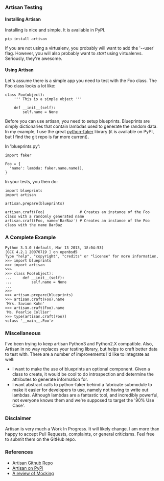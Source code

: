 ### Artisan Testing

#### Installing Artisan
Installing is nice and simple. It is available in PyPI.

    pip install artisan

If you are not using a virtualenv, you probably will want to add the '--user' flag. However, you will also probably want to *start* using virtualenvs. Seriously, they're awesome.

#### Using Artisan
Let's assume there is a simple app you need to test with the Foo class. The Foo class looks a lot like:

    class Foo(object):
        ''' This is a simple object '''
    
        def __init__(self):
            self.name = None

Before you can use artisan, you need to setup blueprints. Blueprints are simply dictionaries that contain lambdas used to generate the random data. In my example, I use the great [python-faker](https://github.com/redneckbeard/python-faker) library (it is available on PyPI, but I find the git repo is far more current).

In 'blueprints.py':

    import faker
    
    Foo = {
      'name': lambda: faker.name.name(),
    }

In your tests, you then do:

    import blueprints
    import artisan
    
    artisan.prepare(blueprints)
    
    artisan.craft(Foo)                # Creates an instance of the Foo class with a randomly generated name
    artisan.craft(Foo, name='BarBaz') # Creates an instance of the Foo class with the name BarBaz

### A Complete Example

    Python 3.3.0 (default, Mar 13 2013, 18:04:53) 
    [GCC 4.2.1 20070719 ] on openbsd5
    Type "help", "copyright", "credits" or "license" for more information.
    >>> import blueprints
    >>> import artisan
    >>> 
    >>> class Foo(object):
    ...     def __init__(self):
    ...         self.name = None
    ... 
    >>> 
    >>> artisan.prepare(blueprints)
    >>> artisan.craft(Foo).name
    'Mrs. Savion Kuhn'
    >>> artisan.craft(Foo).name
    'Ms. Pearlie Collier'
    >>> type(artisan.craft(Foo))    
    <class '__main__.Foo'>

### Miscellaneous
I've been trying to keep artisan Python3 and Python2.X compatible. Also, Artisan in no way replaces your testing library, but helps to craft better data to test with. There are a number of improvements I'd like to integrate as well:

 * I want to make the use of blueprints an optional component. Given a class to create, it would be cool to do introspection and determine the attributes to generate information for.
 * I want abstract calls to python-faker behind a fabricate submodule to make it easier for developers to use, namely not having to write out lambdas. Although lambdas are a fantastic tool, and incredibly powerful, not everyone knows them and we're supposed to target the '90% Use Case'.

### Disclaimer
Artisan is very much a Work In Progress. It will likely change. I am more than happy to accept Pull Requests, complaints, or general criticisms. Feel free to submit them on the GitHub repo.


### References
 * [Artisan Github Repo](http://github.com/kmwhite/artisan)
 * [Artisan on PyPI](https://pypi.python.org/pypi/artisan)
 * [A review of Mocking](http://www.voidspace.org.uk/python/articles/mocking.shtml)
